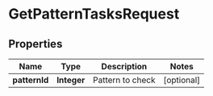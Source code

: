 

# GetPatternTasksRequest


## Properties

| Name | Type | Description | Notes |
|------------ | ------------- | ------------- | -------------|
|**patternId** | **Integer** | Pattern to check |  [optional] |



